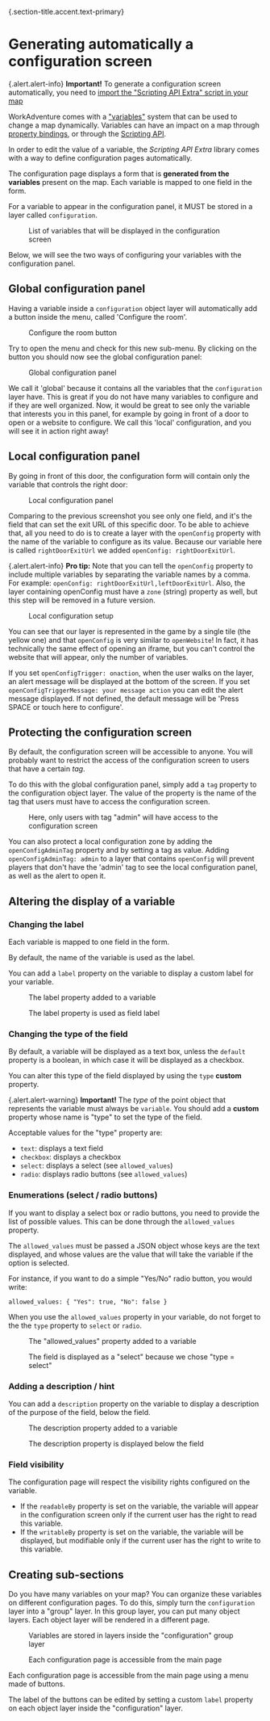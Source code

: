 {.section-title.accent.text-primary}
# Generating automatically a configuration screen

{.alert.alert-info}
**Important!** To generate a configuration screen automatically, you need to [import the "Scripting API Extra" script in your map](about.md#importing-the-extended-features)

WorkAdventure comes with a ["variables"](https://workadventu.re/map-building/api-state.md) system that can be used
to change a map dynamically. Variables can have an impact on a map through [property bindings](variable-to-property-binding.md),
or through the [Scripting API](https://workadventu.re/map-building/api-state.md).

In order to edit the value of a variable, the *Scripting API Extra* library comes with a way to define configuration
pages automatically.

The configuration page displays a form that is **generated from the variables** present on the map.
Each variable is mapped to one field in the form.

For a variable to appear in the configuration panel, it MUST be stored in a layer called `configuration`.

<figure class="figure">
    <img class="figure-img img-fluid rounded" src="images/variables_in_configuration_layer.png" alt="" />
    <figcaption class="figure-caption">List of variables that will be displayed in the configuration screen</figcaption>
</figure>

Below, we will see the two ways of configuring your variables with the configuration panel.

## Global configuration panel

Having a variable inside a `configuration` object layer will automatically add a button inside the menu, called 'Configure the room'.

<figure class="figure">
    <img class="figure-img img-fluid rounded" src="images/configure_the_room_button.png" alt="" />
    <figcaption class="figure-caption">Configure the room button</figcaption>
</figure>

Try to open the menu and check for this new sub-menu. By clicking on the button you should now see the global configuration panel:

<figure class="figure">
    <img class="figure-img img-fluid rounded" src="images/configuration_panel_global.png" alt="" />
    <figcaption class="figure-caption">Global configuration panel</figcaption>
</figure>

We call it 'global' because it contains all the variables that the `configuration` layer have.
This is great if you do not have many variables to configure and if they are well organized.
Now, it would be great to see only the variable that interests you in this panel, for example by going in front of a door to open or a website to configure.
We call this 'local' configuration, and you will see it in action right away!

## Local configuration panel

By going in front of this door, the configuration form will contain only the variable that controls the right door:

<figure class="figure">
    <img class="figure-img img-fluid rounded" src="images/configuration_panel_local.png" alt="" />
    <figcaption class="figure-caption">Local configuration panel</figcaption>
</figure>

Comparing to the previous screenshot you see only one field, and it's the field that can set the exit URL of this specific door.
To be able to achieve that, all you need to do is to create a layer with the `openConfig` property with the name of the variable to configure as its value.
Because our variable here is called `rightDoorExitUrl` we added `openConfig: rightDoorExitUrl`.

{.alert.alert-info}
**Pro tip:** Note that you can tell the `openConfig` property to include multiple variables by separating the variable names by a comma.
For example: `openConfig: rightDoorExitUrl,leftDoorExitUrl`.
Also, the layer containing openConfig must have a `zone` (string) property as well, but this step will be removed in a future version.

<figure class="figure">
    <img class="figure-img img-fluid rounded" src="images/local_configuration_setup_tiled.png" alt="" />
    <figcaption class="figure-caption">Local configuration setup</figcaption>
</figure>

You can see that our layer is represented in the game by a single tile (the yellow one) and that `openConfig` is very similar to `openWebsite`!
In fact, it has technically the same effect of opening an iframe, but you can't control the website that will appear, only the number of variables.

If you set `openConfigTrigger: onaction`, when the user walks on the layer, an alert message will be displayed at the bottom of the screen.
If you set `openConfigTriggerMessage: your message action` you can edit the alert message displayed. If not defined, the default message will be 'Press SPACE or touch here to configure'.

## Protecting the configuration screen

By default, the configuration screen will be accessible to anyone. You will probably want to restrict the access of the 
configuration screen to users that have a certain *tag*.

To do this with the global configuration panel, simply add a `tag` property to the configuration object layer. The value of the property is the name of the tag
that users must have to access the configuration screen.

<figure class="figure">
    <img class="figure-img img-fluid rounded" src="images/configuration_tag.png" alt="" />
    <figcaption class="figure-caption">Here, only users with tag "admin" will have access to the configuration screen</figcaption>
</figure>

You can also protect a local configuration zone by adding the `openConfigAdminTag` property and by setting a tag as value.
Adding `openConfigAdminTag: admin` to a layer that contains `openConfig` will prevent players that don't have the 'admin' tag to see the local configuration panel, as well as the alert to open it.

## Altering the display of a variable

### Changing the label

Each variable is mapped to one field in the form.

By default, the name of the variable is used as the label.

You can add a `label` property on the variable to display a custom label for your variable.

<figure class="figure">
    <img class="figure-img img-fluid rounded" src="images/configuration_label.png" alt="" />
    <figcaption class="figure-caption">The label property added to a variable</figcaption>
</figure>

<figure class="figure">
    <img class="figure-img img-fluid rounded" src="images/configuration_label_screenshot.png" alt="" />
    <figcaption class="figure-caption">The label property is used as field label</figcaption>
</figure>

### Changing the type of the field

By default, a variable will be displayed as a text box, unless the `default` property is a boolean, in which case
it will be displayed as a checkbox.

You can alter this type of the field displayed by using the `type` **custom** property.

{.alert.alert-warning}
**Important!** The *type* of the point object  that represents the variable must always be `variable`. You should add
a **custom** property whose name is "type" to set the type of the field.

Acceptable values for the "type" property are:

- `text`: displays a text field
- `checkbox`: displays a checkbox
- `select`: displays a select (see `allowed_values`)
- `radio`: displays radio buttons (see `allowed_values`)

### Enumerations (select / radio buttons)

If you want to display a select box or radio buttons, you need to provide the list of possible values.
This can be done through the `allowed_values` property.

The `allowed_values` must be passed a JSON object whose keys are the text displayed, and whose values are the value that
will take the variable if the option is selected.

For instance, if you want to do a simple "Yes/No" radio button, you would write:

`allowed_values: {
    "Yes": true,
    "No": false
}`

When you use the `allowed_values` property in your variable, do not forget to the the `type` property to `select` or `radio`.

<figure class="figure">
    <img class="figure-img img-fluid rounded" src="images/configuration_allowed_values.png" alt="" />
    <figcaption class="figure-caption">The "allowed_values" property added to a variable</figcaption>
</figure>

<figure class="figure">
    <img class="figure-img img-fluid rounded" src="images/configuration_allowed_values_description.png" alt="" />
    <figcaption class="figure-caption">The field is displayed as a "select" because we chose "type = select"</figcaption>
</figure>


### Adding a description / hint

You can add a `description` property on the variable to display a description of the purpose of the field, below
the field.

<figure class="figure">
    <img class="figure-img img-fluid rounded" src="images/configuration_description.png" alt="" />
    <figcaption class="figure-caption">The description property added to a variable</figcaption>
</figure>

<figure class="figure">
    <img class="figure-img img-fluid rounded" src="images/configuration_description_screenshot.png" alt="" />
    <figcaption class="figure-caption">The description property is displayed below the field</figcaption>
</figure>

### Field visibility

The configuration page will respect the visibility rights configured on the variable.

- If the `readableBy` property is set on the variable, the variable will appear in the configuration screen only if the current user has the right
to read this variable.
- If the `writableBy` property is set on the variable, the variable will be displayed, but modifiable only if the current user has the right
to write to this variable. 

## Creating sub-sections

Do you have many variables on your map? You can organize these variables on different configuration pages.
To do this, simply turn the `configuration` layer into a "group" layer. In this group layer, you can put many object
layers. Each object layer will be rendered in a different page.

<figure class="figure">
    <img class="figure-img img-fluid rounded" src="images/configuration_layers_tree.png" alt="" />
    <figcaption class="figure-caption">Variables are stored in layers inside the "configuration" group layer</figcaption>
</figure>

<figure class="figure">
    <img class="figure-img img-fluid rounded" src="images/configuration_main_page.png" alt="" />
    <figcaption class="figure-caption">Each configuration page is accessible from the main page</figcaption>
</figure>

Each configuration page is accessible from the main page using a menu made of buttons.

The label of the buttons can be edited by setting a custom `label` property on each object layer inside the "configuration" layer.
